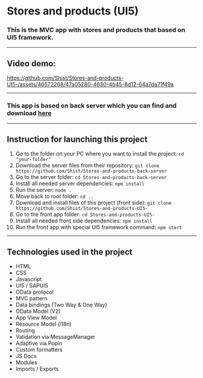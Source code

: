 # Stores and products (UI5)

### This is the MVC app with stores and products that based on UI5 framework.

---

## Video demo:

https://github.com/Shist/Stores-and-products-UI5-/assets/40572268/47a05280-4630-4b45-8d12-64a7da71f49a

---

### This app is based on back server which you can find and download [here](https://github.com/Shist/Stores-and-products-back-server)

---

## Instruction for launching this project

1. Go to the folder on your PC where you want to install the project:
   `cd "your-folder"`
1. Download the server files from their repository:
   `git clone https://github.com/Shist/Stores-and-products-back-server`
1. Go to the server folder:
   `cd Stores-and-products-back-server`
1. Install all needed server dependencies:
   `npm install`
1. Run the server:
   `node .`
1. Move back to root folder:
   `cd ..`
1. Download and install files of this project (front side):
   `git clone https://github.com/Shist/Stores-and-products-UI5-`
1. Go to the front app folder:
   `cd Stores-and-products-UI5-`
1. Install all needed front side dependencies:
   `npm install`
1. Run the front app with special UI5 framework command:
   `npm start`

---

## Technologies used in the project

- HTML
- CSS
- Javascript
- UI5 / SAPUI5
- OData protocol
- MVC pattern
- Data bindings (Two Way & One Way)
- OData Model (V2)
- App View Model
- Resource Model (i18n)
- Routing
- Validation via MessageManager
- Adaptive via Popin
- Custom formatters
- JS Docs
- Modules
- Imports / Exports
